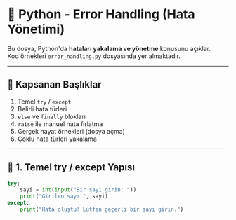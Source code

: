 # 🐍 Python - Error Handling (Hata Yönetimi)

Bu dosya, Python'da **hataları yakalama ve yönetme** konusunu açıklar.  
Kod örnekleri `error_handling.py` dosyasında yer almaktadır.

---

## 📌 Kapsanan Başlıklar

1. Temel `try` / `except`  
2. Belirli hata türleri  
3. `else` ve `finally` blokları  
4. `raise` ile manuel hata fırlatma  
5. Gerçek hayat örnekleri (dosya açma)  
6. Çoklu hata türleri yakalama

---

## 🔹 1. Temel try / except Yapısı

```python
try:
    sayi = int(input("Bir sayı girin: "))
    print("Girilen sayı:", sayi)
except:
    print("Hata oluştu! Lütfen geçerli bir sayı girin.")
